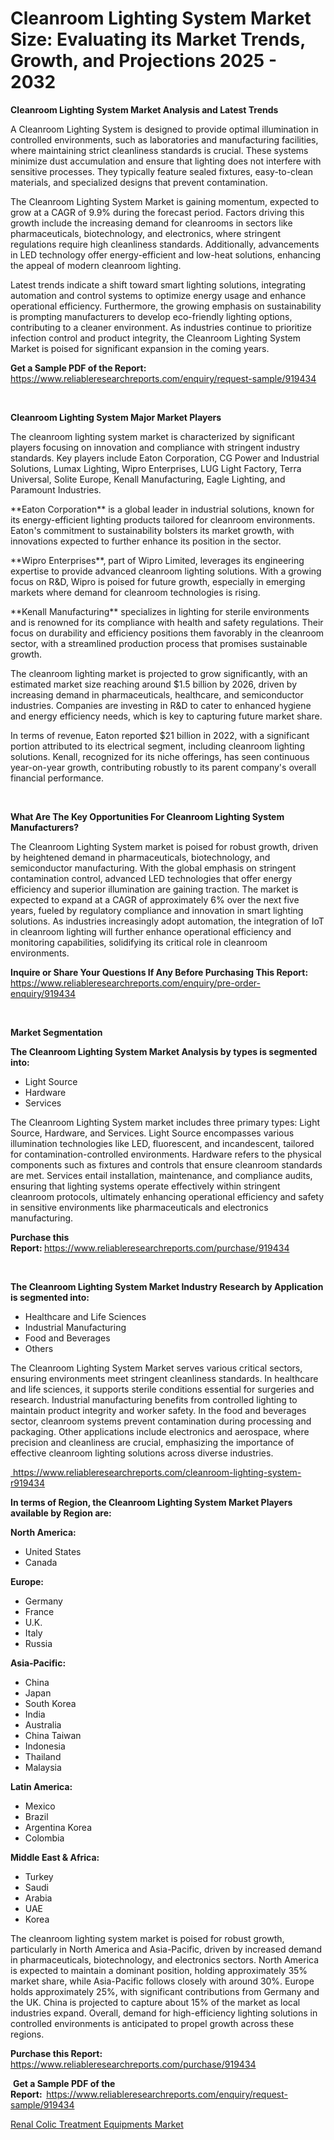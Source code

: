 <p><h1>Cleanroom Lighting System Market Size: Evaluating its Market Trends, Growth, and Projections 2025 - 2032</h1></p><p><strong>Cleanroom Lighting System Market Analysis and Latest Trends</strong></p>
<p><p>A Cleanroom Lighting System is designed to provide optimal illumination in controlled environments, such as laboratories and manufacturing facilities, where maintaining strict cleanliness standards is crucial. These systems minimize dust accumulation and ensure that lighting does not interfere with sensitive processes. They typically feature sealed fixtures, easy-to-clean materials, and specialized designs that prevent contamination.</p><p>The Cleanroom Lighting System Market is gaining momentum, expected to grow at a CAGR of 9.9% during the forecast period. Factors driving this growth include the increasing demand for cleanrooms in sectors like pharmaceuticals, biotechnology, and electronics, where stringent regulations require high cleanliness standards. Additionally, advancements in LED technology offer energy-efficient and low-heat solutions, enhancing the appeal of modern cleanroom lighting.</p><p>Latest trends indicate a shift toward smart lighting solutions, integrating automation and control systems to optimize energy usage and enhance operational efficiency. Furthermore, the growing emphasis on sustainability is prompting manufacturers to develop eco-friendly lighting options, contributing to a cleaner environment. As industries continue to prioritize infection control and product integrity, the Cleanroom Lighting System Market is poised for significant expansion in the coming years.</p></p>
<p><strong>Get a Sample PDF of the Report:&nbsp;</strong> <a href="https://www.reliableresearchreports.com/enquiry/request-sample/919434?utm_campaign=2669&utm_medium=2&utm_source=Github&utm_content=ia&utm_term=07032025&utm_id=cleanroom-lighting-system">https://www.reliableresearchreports.com/enquiry/request-sample/919434</a></p>
<p>&nbsp;</p>
<p><strong>Cleanroom Lighting System Major Market Players</strong></p>
<p><p>The cleanroom lighting system market is characterized by significant players focusing on innovation and compliance with stringent industry standards. Key players include Eaton Corporation, CG Power and Industrial Solutions, Lumax Lighting, Wipro Enterprises, LUG Light Factory, Terra Universal, Solite Europe, Kenall Manufacturing, Eagle Lighting, and Paramount Industries.</p><p>**Eaton Corporation** is a global leader in industrial solutions, known for its energy-efficient lighting products tailored for cleanroom environments. Eaton's commitment to sustainability bolsters its market growth, with innovations expected to further enhance its position in the sector.</p><p>**Wipro Enterprises**, part of Wipro Limited, leverages its engineering expertise to provide advanced cleanroom lighting solutions. With a growing focus on R&D, Wipro is poised for future growth, especially in emerging markets where demand for cleanroom technologies is rising.</p><p>**Kenall Manufacturing** specializes in lighting for sterile environments and is renowned for its compliance with health and safety regulations. Their focus on durability and efficiency positions them favorably in the cleanroom sector, with a streamlined production process that promises sustainable growth.</p><p>The cleanroom lighting market is projected to grow significantly, with an estimated market size reaching around $1.5 billion by 2026, driven by increasing demand in pharmaceuticals, healthcare, and semiconductor industries. Companies are investing in R&D to cater to enhanced hygiene and energy efficiency needs, which is key to capturing future market share. </p><p>In terms of revenue, Eaton reported $21 billion in 2022, with a significant portion attributed to its electrical segment, including cleanroom lighting solutions. Kenall, recognized for its niche offerings, has seen continuous year-on-year growth, contributing robustly to its parent company's overall financial performance.</p></p>
<p>&nbsp;</p>
<p><strong>What Are The Key Opportunities For Cleanroom Lighting System Manufacturers?</strong></p>
<p><p>The Cleanroom Lighting System market is poised for robust growth, driven by heightened demand in pharmaceuticals, biotechnology, and semiconductor manufacturing. With the global emphasis on stringent contamination control, advanced LED technologies that offer energy efficiency and superior illumination are gaining traction. The market is expected to expand at a CAGR of approximately 6% over the next five years, fueled by regulatory compliance and innovation in smart lighting solutions. As industries increasingly adopt automation, the integration of IoT in cleanroom lighting will further enhance operational efficiency and monitoring capabilities, solidifying its critical role in cleanroom environments.</p></p>
<p><strong>Inquire or Share Your Questions If Any Before Purchasing This Report:</strong> <a href="https://www.reliableresearchreports.com/enquiry/pre-order-enquiry/919434?utm_campaign=2669&utm_medium=2&utm_source=Github&utm_content=ia&utm_term=07032025&utm_id=cleanroom-lighting-system">https://www.reliableresearchreports.com/enquiry/pre-order-enquiry/919434</a></p>
<p>&nbsp;</p>
<p><strong>Market Segmentation</strong></p>
<p><strong>The Cleanroom Lighting System Market Analysis by types is segmented into:</strong></p>
<p><ul><li>Light Source</li><li>Hardware</li><li>Services</li></ul></p>
<p><p>The Cleanroom Lighting System market includes three primary types: Light Source, Hardware, and Services. Light Source encompasses various illumination technologies like LED, fluorescent, and incandescent, tailored for contamination-controlled environments. Hardware refers to the physical components such as fixtures and controls that ensure cleanroom standards are met. Services entail installation, maintenance, and compliance audits, ensuring that lighting systems operate effectively within stringent cleanroom protocols, ultimately enhancing operational efficiency and safety in sensitive environments like pharmaceuticals and electronics manufacturing.</p></p>
<p><strong>Purchase this Report:&nbsp;</strong><a href="https://www.reliableresearchreports.com/purchase/919434?utm_campaign=2669&utm_medium=2&utm_source=Github&utm_content=ia&utm_term=07032025&utm_id=cleanroom-lighting-system">https://www.reliableresearchreports.com/purchase/919434</a></p>
<p>&nbsp;</p>
<p><strong>The Cleanroom Lighting System Market Industry Research by Application is segmented into:</strong></p>
<p><ul><li>Healthcare and Life Sciences</li><li>Industrial Manufacturing</li><li>Food and Beverages</li><li>Others</li></ul></p>
<p><p>The Cleanroom Lighting System Market serves various critical sectors, ensuring environments meet stringent cleanliness standards. In healthcare and life sciences, it supports sterile conditions essential for surgeries and research. Industrial manufacturing benefits from controlled lighting to maintain product integrity and worker safety. In the food and beverages sector, cleanroom systems prevent contamination during processing and packaging. Other applications include electronics and aerospace, where precision and cleanliness are crucial, emphasizing the importance of effective cleanroom lighting solutions across diverse industries.</p></p>
<p><a href="https://www.reliableresearchreports.com/cleanroom-lighting-system-r919434?utm_campaign=2669&utm_medium=2&utm_source=Github&utm_content=ia&utm_term=07032025&utm_id=cleanroom-lighting-system">&nbsp;https://www.reliableresearchreports.com/cleanroom-lighting-system-r919434</a></p>
<p><strong>In terms of Region, the Cleanroom Lighting System Market Players available by Region are:</strong></p>
<p>
    <p> <strong> North America: </strong>
        <ul>
            <li>United States</li>
            <li>Canada</li>
        </ul>
        </p> 
    <p> <strong> Europe: </strong>
        <ul>
            <li>Germany</li>
            <li>France</li>
            <li>U.K.</li>
            <li>Italy</li>
            <li>Russia</li>
        </ul>
        </p> 
    <p> <strong> Asia-Pacific: </strong>
        <ul>
            <li>China</li>
            <li>Japan</li>
            <li>South Korea</li>
            <li>India</li>
            <li>Australia</li>
            <li>China Taiwan</li>
            <li>Indonesia</li>
            <li>Thailand</li>
            <li>Malaysia</li>
        </ul>
        </p> 
    <p> <strong> Latin America: </strong>
        <ul>
            <li>Mexico</li>
            <li>Brazil</li>
            <li>Argentina Korea</li>
            <li>Colombia</li>
        </ul>
        </p> 
    <p> <strong> Middle East & Africa: </strong>
        <ul>
            <li>Turkey</li>
            <li>Saudi</li>
            <li>Arabia</li>
            <li>UAE</li>
            <li>Korea</li>
        </ul>
    </p>
    </p>
<p><p>The cleanroom lighting system market is poised for robust growth, particularly in North America and Asia-Pacific, driven by increased demand in pharmaceuticals, biotechnology, and electronics sectors. North America is expected to maintain a dominant position, holding approximately 35% market share, while Asia-Pacific follows closely with around 30%. Europe holds approximately 25%, with significant contributions from Germany and the UK. China is projected to capture about 15% of the market as local industries expand. Overall, demand for high-efficiency lighting solutions in controlled environments is anticipated to propel growth across these regions.</p></p>
<p><strong>Purchase this Report: </strong><a href="https://www.reliableresearchreports.com/purchase/919434?utm_campaign=2669&utm_medium=2&utm_source=Github&utm_content=ia&utm_term=07032025&utm_id=cleanroom-lighting-system">https://www.reliableresearchreports.com/purchase/919434</a></p>
<p>&nbsp;<strong>Get a Sample PDF of the Report:&nbsp;&nbsp;</strong><a href="https://www.reliableresearchreports.com/enquiry/request-sample/919434?utm_campaign=2669&utm_medium=2&utm_source=Github&utm_content=ia&utm_term=07032025&utm_id=cleanroom-lighting-system">https://www.reliableresearchreports.com/enquiry/request-sample/919434</a></p>
<p><strong></strong></p>
<p><p><a href="https://github.com/boitafbg/Market-Research-Report-List-1/blob/main/renal-colic-treatment-equipments-market.md?utm_campaign=2669&utm_medium=2&utm_source=Github&utm_content=ia&utm_term=07032025&utm_id=cleanroom-lighting-system">Renal Colic Treatment Equipments Market</a></p></p>